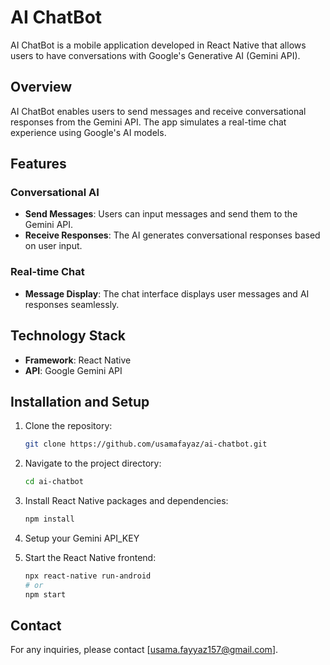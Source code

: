 # AI ChatBot

AI ChatBot is a mobile application developed in React Native that allows users to have conversations with Google's Generative AI (Gemini API).

## Overview

AI ChatBot enables users to send messages and receive conversational responses from the Gemini API. The app simulates a real-time chat experience using Google's AI models.

## Features

### Conversational AI

- **Send Messages**: Users can input messages and send them to the Gemini API.
- **Receive Responses**: The AI generates conversational responses based on user input.

### Real-time Chat

- **Message Display**: The chat interface displays user messages and AI responses seamlessly.

## Technology Stack

- **Framework**: React Native
- **API**: Google Gemini API

## Installation and Setup

1. Clone the repository:

   ```bash
   git clone https://github.com/usamafayaz/ai-chatbot.git
   ```

2. Navigate to the project directory:

   ```bash
   cd ai-chatbot
   ```

3. Install React Native packages and dependencies:
   ```bash
   npm install
   ```
4. Setup your Gemini API_KEY

5. Start the React Native frontend:
   ```bash
   npx react-native run-android
   # or
   npm start
   ```

## Contact

For any inquiries, please contact [usama.fayyaz157@gmail.com].

